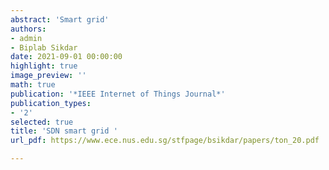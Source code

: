 ```yaml
---
abstract: 'Smart grid'
authors:
- admin
- Biplab Sikdar
date: 2021-09-01 00:00:00
highlight: true
image_preview: ''
math: true
publication: '*IEEE Internet of Things Journal*'
publication_types:
- '2'
selected: true
title: 'SDN smart grid '
url_pdf: https://www.ece.nus.edu.sg/stfpage/bsikdar/papers/ton_20.pdf

---
```


